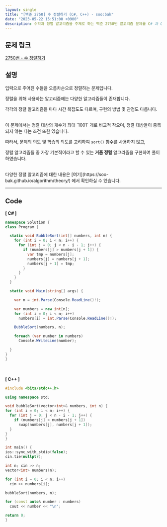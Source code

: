 ```yaml
---
layout: single
title: "[백준 2750] 수 정렬하기 (C#, C++) - soo:bak"
date: "2023-05-22 15:51:00 +0900"
description: 수학과 정렬 알고리즘을 주제로 하는 백준 2750번 알고리즘 문제를 C# 과 C++ 로 풀이 및 해설
---
```


## 문제 링크
  [2750번 - 수 정렬하기](https://www.acmicpc.net/problem/2750)

## 설명
입력으로 주어진 수들을 오름차순으로 정렬하는 문제입니다. <br>

정렬을 위해 사용하는 알고리즘에는 다양한 알고리즘들이 존재합니다. <br>

각각의 정렬 알고리즘들 마다 시간 복잡도도 다르며, 구현의 방법 및 관점도 다릅니다. <br>

<br>
이 문제에서는 정렬 대상의 개수가 최대 `1001` 개로 비교적 작으며, 정렬 대상들이 중복되지 않는 다는 조건 또한 있습니다. <br>

따라서, 문제의 의도 및 학습의 의도를 고려하여 `sort()` 함수를 사용하지 않고,<br>

정렬 알고리즘들 중 가장 기본적이라고 할 수 있는 <b>거품 정렬</b> 알고리즘을 구현하여 풀이하였습니다. <br>

<br>
다양한 정렬 알고리즘에 대한 내용은 [여기](https://soo-bak.github.io/algorithm/theory/) 에서 확인하실 수 있습니다. <br>

- - -

## Code
<b>[ C# ] </b>
<br>

  ```c#
namespace Solution {
  class Program {

    static void BubbleSort(int[] numbers, int n) {
      for (int i = 0; i < n; i++) {
        for (int j = 0; j < n - i - 1; j++) {
          if (numbers[j] > numbers[j + 1]) {
            var tmp = numbers[j];
            numbers[j] = numbers[j + 1];
            numbers[j + 1] = tmp;
          }
        }
      }
    }

    static void Main(string[] args) {

      var n = int.Parse(Console.ReadLine()!);

      var numbers = new int[n];
      for (int i = 0; i < n; i++)
        numbers[i] = int.Parse(Console.ReadLine()!);

      BubbleSort(numbers, n);

      foreach (var number in numbers)
        Console.WriteLine(number);

    }
  }
}
  ```
<br><br>
<b>[ C++ ] </b>
<br>

  ```c++
#include <bits/stdc++.h>

using namespace std;

void bubbleSort(vector<int>& numbers, int n) {
  for (int i = 0; i < n; i++) {
    for (int j = 0; j < n - i - 1; j++) {
      if (numbers[j] > numbers[j + 1])
        swap(numbers[j], numbers[j + 1]);
    }
  }
}

int main() {
  ios::sync_with_stdio(false);
  cin.tie(nullptr);

  int n; cin >> n;
  vector<int> numbers(n);

  for (int i = 0; i < n; i++)
    cin >> numbers[i];

  bubbleSort(numbers, n);

  for (const auto& number : numbers)
    cout << number << "\n";

  return 0;
}
  ```
